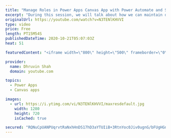 ```yaml
---
title: "Manage Roles in Power Apps Canvas App with Power Automate and SharePoint"
excerpt: "During this session, we will talk about how we can maintain different roles in Power Apps. When we create any business application using Power Apps, managing the role is the most important concept. During this session, I build one Power Apps with SharePoint as a data source. I maintain different roles"
originalUrl: https://youtube.com/watch?v=N3TENlKHVVI
type: video
price: Free
length: PT15M54S
publishedDateTime: 2020-10-21T05:07:03Z
heat: 51

featuredContent: "<iframe width=\"800\" height=\"500\" frameborder=\"0\" src=\"https://www.youtube.com/embed/N3TENlKHVVI\" allow=\"accelerometer; autoplay; encrypted-media; gyroscope; picture-in-picture\" allowfullscreen></iframe>"

provider:
  name: Dhruvin Shah
  domain: youtube.com

topics:
  - Power Apps
  - Canvas apps

images:
  - url: https://i.ytimg.com/vi/N3TENlKHVVI/maxresdefault.jpg
    width: 1280
    height: 720
    isCached: true

secured: "RQNuCpUANPUqrvtRaNxhHnDS17hD3aYTUIiB+3RtnYoc0Jiv0ugnG/bFUgHGn6xEiRsMhCEfs/2TPSZh8nWQz8qM0w7+nRbrrGWXEXwDBg+m5JizKaIuaimgH2OwwCXmEWXaDegNEizTUsMchsYguOgnO58WS+5DI25O+0Kda9KBh8WNTEEVfh5rQHjkHneSei8xJRga0G7hatS7SwjKrJwfdm8jmc9anfKjQFffnRiKdF772E59+J/7IglzcbAMScy/zJwZDTPGEdOB+UXzi/lhB1SNEhN7B/FKhoXci9aIbJQWNf1oFczcgCM/bjLE8ztGPF4utvm2L91AMVdbB85AdYoBAekTyRSJ5kNPb9hD3pxmbLnC/ZaHRhcBVXXqfVwRqebpGVR011mYR25Hc3l3gut/nipGDrJDOKw828w=;+YGeajKiFOtSbCMM7+CYMw=="
---
```


